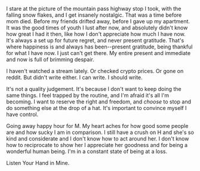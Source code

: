 I stare at the picture of the mountain pass highway stop I took, with the falling snow flakes, and I get insanely nostalgic. That was a time before mom died. Before my friends drifted away, before I gave up my apartment. It was the good times of youth I lust after now, and absolutely didn't know how great I had it then, like how I don't appreciate how much I have now. It's always a set up for future regret, and never present gratitude. That's where happiness is and always has been--present gratitude, being thankful for what I have now. I just can't get there. My entire present and immediate and now is full of brimming despair.

I haven't watched a stream lately. Or checked crypto prices. Or gone on reddit. But didn't write either. I can write. I should write.

It's not a quality judgement. It's because I don't want to keep doing the same things. I feel trapped by the routine, and I'm afraid it's all I'm becoming. I want to reserve the right and freedom, and *choose* to stop and do something else at the drop of a hat. It's important to convince myself I have control.

Going away happy hour for M. My heart aches for how good some people are and how sucky I am in comparison. I still have a crush on H and she's so kind and considerate and I don't know how to act around her. I don't know how to reciprocate to show her I appreciate her goodness and for being a wonderful human being. I'm in a constant state of being at a loss.

Listen Your Hand in Mine.
